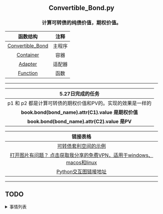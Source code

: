 <h2 align="center">Convertible_Bond.py</h2>
<h3 align = 'center'>计算可转债的纯债价值，期权价值。</h2>


<p align = 'center'>

|                           函数结构                           |  注释  |
| :----------------------------------------------------------: | :----: |
| [Convertible_Bond](https://github.com/FinTechNJU/Bond/blob/master/Convertible_Bond.py) | 主程序 |
| [Container](https://github.com/FinTechNJU/Bond/blob/master/Container.py) |  容器  |
| [Adapter](https://github.com/FinTechNJU/Bond/blob/master/Adapter.py) | 适配器 |
| [Function](https://github.com/FinTechNJU/Bond/blob/master/Function.py) |  函数  |

</p>

------



|                      5.27日完成的任务                       |
| :---------------------------------------------------------: |
| p1 和 p2 都是计算可转债的期权价值和PV的。实现的效果是一样的 |
|  **book.bond(bond_name).attr(C1).value 是期权价值**  |
|    **book.bond(bond_name).attr(C2).value 是PV**     |


|                     链接表格                      |
| :---------------------------------------------------------: |
|[可转债套利空间的示例](https://github.com/FinTechNJU/ConvertibleBond/blob/master/output/128054.SZ.csv)|
|[打开图片有问题？ 点击获取我分享的免费VPN，适用于windows、macos和linux](https://github.com/FinTechNJU/Tutorial/issues/2)|
|[Python交互图链接地址](https://fintechnju.github.io/Bond/output/StockPrice_ValueSeries.html) |



--------------
## TODO

<details>
  <summary>事情列表</summary>

|                 5月29日 事情列表                  |
| :-----------------------------------------------: |
|                   ~~把rf改掉~~                    |
|        改第一个图当中跳跃的点 用Excel画图         |
|          把第一张图当中的上面的图拉下来           |
|              可转债价格y和股价x的图               |
|          我们设置90%转股价格点为 分界点           |
|        分界点前pv+期权 分界点后是股价+期权        |
| ~~行权价K我们选取不变的，后期再在时间序列上操作~~ |

|            5月30日 事情列表            |
| :------------------------------------: |
|       价外期权 价内期权 都试一下       |
|        多选几个ETF的期权试一下         |
|      要用510050.SH的作为标的资产       |
| 50ETF购四月2.65 四月份到期，行权价2.65 |

| 6月1日事情列表     |
| ------------------ |
| 加入yield 读取数据 |


比较一下 有时分秒后缀的datetime和没有的是不是同一个。




</details>
